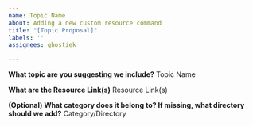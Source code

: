 ```yaml
---
name: Topic Name
about: Adding a new custom resource command
title: "[Topic Proposal]"
labels: ''
assignees: ghostiek

---
```


**What topic are you suggesting we include?**
Topic Name

**What are the Resource Link(s)**
Resource Link(s)

**(Optional) What category does it belong to? If missing, what directory should we add?**
Category/Directory
